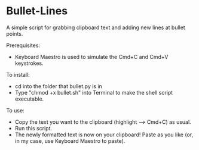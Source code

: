 # Bullet-Lines
A simple script for grabbing clipboard text and adding new lines at bullet points. 

Prerequisites: 
- Keyboard Maestro is used to simulate the Cmd+C and Cmd+V keystrokes. 

To install: 
- cd into the folder that bullet.py is in 
- Type "chmod +x bullet.sh" into Terminal to make the shell script executable. 

To use: 
- Copy the text you want to the clipboard (highlight --> Cmd+C) as usual. 
- Run this script. 
- The newly formatted text is now on your clipboard! Paste as you like (or, in my case, use Keyboard Maestro to paste). 
